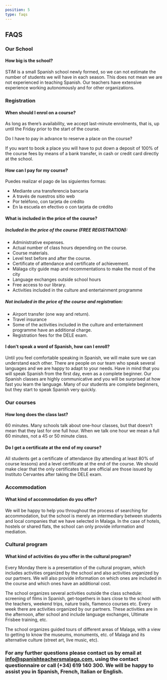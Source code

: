 ```yaml
---
position: 5
type: faqs
---
```


## FAQS

### Our School

#### How big is the school?

STiM is a small Spanish school newly formed, so we can not estimate the number of students we will have in each season. This does not mean we are not experienced in teaching Spanish. Our teachers have extensive experience working autonomously and for other organizations.  

### Registration

#### When should I enrol on a course?

As long as there’s availability, we accept last-minute enrolments, that is, up until the Friday prior to the start of the course.

Do I have to pay in advance to reserve a place on the course?

If you want to book a place you will have to put down a deposit of 100% of the course fees by means of a bank transfer, in cash or credit card directly at the school.

#### How can I pay for my course?

Puedes realizar el pago de las siguientes formas:

- Mediante una transferencia bancaria
- A través de nuestros sitio web
- Por teléfono, con tarjeta de crédito
- En la escuela en efectivo o con tarjeta de crédito

#### What is included in the price of the course?

##### Included in the price of the course (FREE REGISTRATION):

- Administrative expenses.
- Actual number of class hours depending on the course.
- Course materials.
- Level test before and after the course.
- Certificate of attendance and certificate of achievement.
- Málaga city guide map and recommentations to make the most of the city
- Language exchanges outside school hours
- Free access to our library.
- Activities included in the culture and entertainment programme

##### Not included in the price of the course and registration:

- Airport transfer (one way and return).
- Travel insurance
- Some of the activities included in the culture and entertainment programme have an additional charge.
- Registration fees for the DELE exam.

#### I don't speak a word of Spanish, how can I enroll?

Until you feel comfortable speaking in Spanish, we will make sure we can understand each other. There are people on our team who speak several languages and we are happy to adapt to your needs.
Have in mind that you will speak Spanish from the first day, even as a complete beginner. Our Spanish classes are highly communicative and you will be surprised at how fast you learn the language.
Many of our students are complete beginners, but they start to speak Spanish very quickly.

### Our courses

#### How long does the class last?

60 minutes. Many schools talk about one-hour classes, but that doesn’t mean that they last for one full hour. When we talk one hour we mean a full 60 minutes, not a 45 or 50 minute class.

#### Do I get a certificate at the end of my course?

All students get a certificate of attendance (by attending at least 80% of course lessons) and a level certificate at the end of the course. We should make clear that the only certificates that are official are those issued by Instituto Cervantes after taking the DELE exam.

### Accommodation

#### What kind of accommodation do you offer?

We will be happy to help you throughout the process of searching for accommodation, but the school is merely an intermediary between students and local companies that we have selected in Malaga. In the case of hotels, hostels or shared flats, the school can only provide information and mediation.

### Cultural program

#### What kind of activities do you offer in the cultural program?

Every Monday there is a presentation of the cultural program, which includes activities organized by the school and also activities organized by our partners. We will also provide information on which ones are included in the course and which ones have an additional cost.

The school organizes several activities outside the class schedule: screening of films in Spanish, get-togethers in bars close to the school with the teachers, weekend trips, nature trails, flamenco courses etc.
Every week there are activities organized by our partners. These activities are in the afternoon, after school and include language exchanges, Ultimate Frisbee training, etc.

The school organizes guided tours of different areas of Malaga, with a view to getting to know the museums, monuments, etc. of Malaga and its alternative culture (street art, live music, etc).

### For any further questions please contact us by email at info@spanishteachersmalaga.com, using the contact questionnaire or call (+34) 619 140 300. We will be happy to assist you in Spanish, French, Italian or English.
